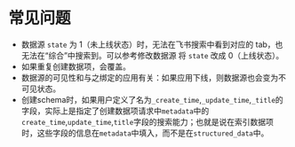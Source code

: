 # 常见问题

- 数据源 `state` 为 1（未上线状态）时，无法在飞书搜索中看到对应的 tab，也无法在“综合”中搜索到。可以参考修改数据源 将 `state` 改成 0（上线状态）。
- 如果重复创建数据项，会覆盖。
- 数据源的可见性和与之绑定的应用有关：如果应用下线，则数据源也会变为不可见状态。
- 创建schema时，如果用户定义了名为`_create_time`,`_update_time`,`_title`的字段，实际上是指定了创建数据项请求中`metadata`中的`create_time`,`update_time`,`title`字段的搜索能力；也就是说在索引数据项时，这些字段的信息在`metadata`中填入，而不是在`structured_data`中。